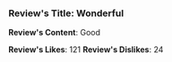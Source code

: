 ### Review's Title: Wonderful

**Review's Content**:
Good

**Review's Likes**: 121
**Review's Dislikes**: 24
